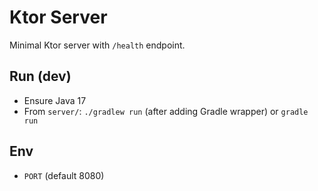 # Ktor Server

Minimal Ktor server with `/health` endpoint.

## Run (dev)
- Ensure Java 17
- From `server/`: `./gradlew run` (after adding Gradle wrapper) or `gradle run`

## Env
- `PORT` (default 8080)
